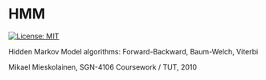 # HMM
[![License: MIT](https://img.shields.io/badge/License-MIT-yellow.svg)](https://opensource.org/licenses/MIT)

Hidden Markov Model algorithms: Forward-Backward, Baum-Welch, Viterbi

Mikael Mieskolainen, SGN-4106 Coursework / TUT, 2010
